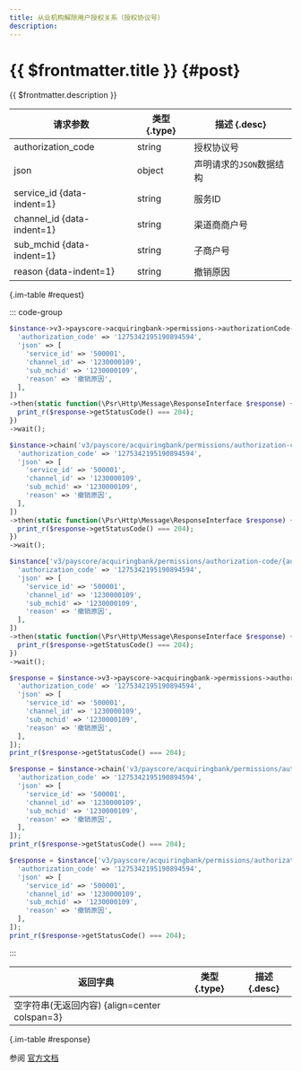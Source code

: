```yaml
---
title: 从业机构解除用户授权关系（授权协议号）
description: 
---
```


# {{ $frontmatter.title }} {#post}

{{ $frontmatter.description }}

| 请求参数 | 类型 {.type} | 描述 {.desc}
| --- | --- | ---
| authorization_code | string | 授权协议号
| json | object | 声明请求的`JSON`数据结构
| service_id {data-indent=1} | string | 服务ID
| channel_id {data-indent=1} | string | 渠道商商户号
| sub_mchid {data-indent=1} | string | 子商户号
| reason {data-indent=1} | string | 撤销原因

{.im-table #request}

::: code-group

```php [异步纯链式]
$instance->v3->payscore->acquiringbank->permissions->authorizationCode->_authorization_code_->terminate->postAsync([
  'authorization_code' => '1275342195190894594',
  'json' => [
    'service_id' => '500001',
    'channel_id' => '1230000109',
    'sub_mchid' => '1230000109',
    'reason' => '撤销原因',
  ],
])
->then(static function(\Psr\Http\Message\ResponseInterface $response) {
  print_r($response->getStatusCode() === 204);
})
->wait();
```

```php [异步声明式]
$instance->chain('v3/payscore/acquiringbank/permissions/authorization-code/{authorization_code}/terminate')->postAsync([
  'authorization_code' => '1275342195190894594',
  'json' => [
    'service_id' => '500001',
    'channel_id' => '1230000109',
    'sub_mchid' => '1230000109',
    'reason' => '撤销原因',
  ],
])
->then(static function(\Psr\Http\Message\ResponseInterface $response) {
  print_r($response->getStatusCode() === 204);
})
->wait();
```

```php [异步属性式]
$instance['v3/payscore/acquiringbank/permissions/authorization-code/{authorization_code}/terminate']->postAsync([
  'authorization_code' => '1275342195190894594',
  'json' => [
    'service_id' => '500001',
    'channel_id' => '1230000109',
    'sub_mchid' => '1230000109',
    'reason' => '撤销原因',
  ],
])
->then(static function(\Psr\Http\Message\ResponseInterface $response) {
  print_r($response->getStatusCode() === 204);
})
->wait();
```

```php [同步纯链式]
$response = $instance->v3->payscore->acquiringbank->permissions->authorizationCode->_authorization_code_->terminate->post([
  'authorization_code' => '1275342195190894594',
  'json' => [
    'service_id' => '500001',
    'channel_id' => '1230000109',
    'sub_mchid' => '1230000109',
    'reason' => '撤销原因',
  ],
]);
print_r($response->getStatusCode() === 204);
```

```php [同步声明式]
$response = $instance->chain('v3/payscore/acquiringbank/permissions/authorization-code/{authorization_code}/terminate')->post([
  'authorization_code' => '1275342195190894594',
  'json' => [
    'service_id' => '500001',
    'channel_id' => '1230000109',
    'sub_mchid' => '1230000109',
    'reason' => '撤销原因',
  ],
]);
print_r($response->getStatusCode() === 204);
```

```php [同步属性式]
$response = $instance['v3/payscore/acquiringbank/permissions/authorization-code/{authorization_code}/terminate']->post([
  'authorization_code' => '1275342195190894594',
  'json' => [
    'service_id' => '500001',
    'channel_id' => '1230000109',
    'sub_mchid' => '1230000109',
    'reason' => '撤销原因',
  ],
]);
print_r($response->getStatusCode() === 204);
```

:::

| 返回字典 | 类型 {.type} | 描述 {.desc}
| --- | --- | ---
| 空字符串(无返回内容) {align=center colspan=3}

{.im-table #response}

参阅 [官方文档](https://pay.weixin.qq.com/docs/partner/apis/partner-institution-weixin-pay-score/acquiring-bank-service-auth/terminate-acquiring-bank-permissions-by-code.html)
